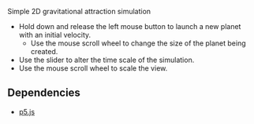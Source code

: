 
Simple 2D gravitational attraction simulation

- Hold down and release the left mouse button to launch a new planet with an initial velocity.
    - Use the mouse scroll wheel to change the size of the planet being created.
- Use the slider to alter the time scale of the simulation.
- Use the mouse scroll wheel to scale the view.

## Dependencies

- [p5.js](https://p5js.org/)
